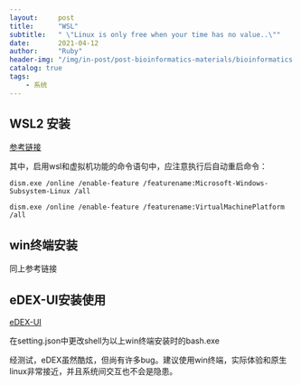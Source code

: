 ```yaml
---
layout:     post
title:      "WSL"
subtitle:   " \"Linux is only free when your time has no value..\""
date:       2021-04-12
author:     "Ruby"
header-img: "/img/in-post/post-bioinformatics-materials/bioinformatics.jpg"
catalog: true
tags:
    - 系统
---
```


## WSL2 安装
[参考链接](https://docs.microsoft.com/en-us/windows/wsl/install-win10)

其中，启用wsl和虚拟机功能的命令语句中，应注意执行后自动重启命令：

`dism.exe /online /enable-feature /featurename:Microsoft-Windows-Subsystem-Linux /all`

`dism.exe /online /enable-feature /featurename:VirtualMachinePlatform /all`
## win终端安装
同上参考链接

## eDEX-UI安装使用
[eDEX-UI](https://github.com/GitSquared/edex-ui/tree/v2.2.7)

在setting.json中更改shell为以上win终端安装时的bash.exe

经测试，eDEX虽然酷炫，但尚有许多bug。建议使用win终端，实际体验和原生linux非常接近，并且系统间交互也不会是隐患。

